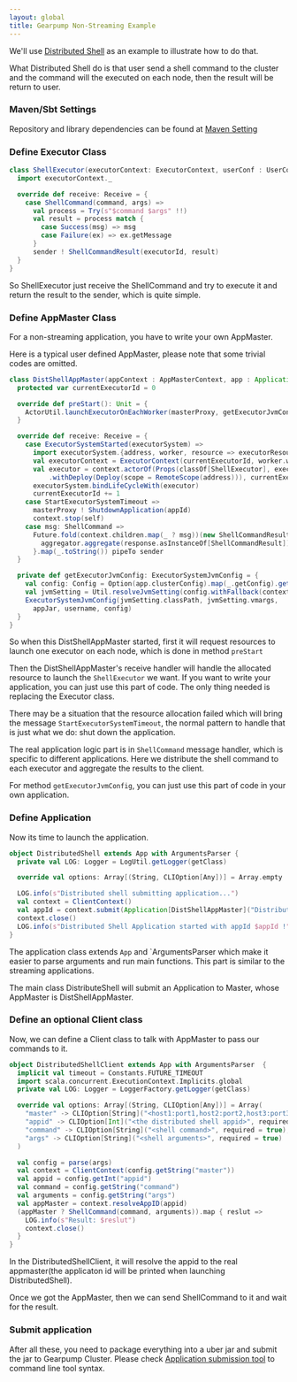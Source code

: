 ```yaml
---
layout: global
title: Gearpump Non-Streaming Example
---
```


We'll use [Distributed Shell](https://github.com/gearpump/gearpump/tree/master/examples/distributedshell/src/main/scala/io/gearpump/examples/distributedshell) as an example to illustrate how to do that.

What Distributed Shell do is that user send a shell command to the cluster and the command will the executed on each node, then the result will be return to user.

### Maven/Sbt Settings

Repository and library dependencies can be found at [Maven Setting](maven-setting.html)


### Define Executor Class

```scala
class ShellExecutor(executorContext: ExecutorContext, userConf : UserConfig) extends Actor{
  import executorContext._

  override def receive: Receive = {
    case ShellCommand(command, args) =>
      val process = Try(s"$command $args" !!)
      val result = process match {
        case Success(msg) => msg
        case Failure(ex) => ex.getMessage
      }
      sender ! ShellCommandResult(executorId, result)
  }
}
```

So ShellExecutor just receive the ShellCommand and try to execute it and return the result to the sender, which is quite simple.

### Define AppMaster Class
For a non-streaming application, you have to write your own AppMaster.

Here is a typical user defined AppMaster, please note that some trivial codes are omitted.

```scala
class DistShellAppMaster(appContext : AppMasterContext, app : Application) extends ApplicationMaster {
  protected var currentExecutorId = 0

  override def preStart(): Unit = {
    ActorUtil.launchExecutorOnEachWorker(masterProxy, getExecutorJvmConfig, self)
  }

  override def receive: Receive = {
    case ExecutorSystemStarted(executorSystem) =>
      import executorSystem.{address, worker, resource => executorResource}
      val executorContext = ExecutorContext(currentExecutorId, worker.workerId, appId, self, executorResource)
      val executor = context.actorOf(Props(classOf[ShellExecutor], executorContext, app.userConfig)
          .withDeploy(Deploy(scope = RemoteScope(address))), currentExecutorId.toString)
      executorSystem.bindLifeCycleWith(executor)
      currentExecutorId += 1
    case StartExecutorSystemTimeout =>
      masterProxy ! ShutdownApplication(appId)
      context.stop(self)
    case msg: ShellCommand =>
      Future.fold(context.children.map(_ ? msg))(new ShellCommandResultAggregator) { (aggregator, response) =>
        aggregator.aggregate(response.asInstanceOf[ShellCommandResult])
      }.map(_.toString()) pipeTo sender
  }

  private def getExecutorJvmConfig: ExecutorSystemJvmConfig = {
    val config: Config = Option(app.clusterConfig).map(_.getConfig).getOrElse(ConfigFactory.empty())
    val jvmSetting = Util.resolveJvmSetting(config.withFallback(context.system.settings.config)).executor
    ExecutorSystemJvmConfig(jvmSetting.classPath, jvmSetting.vmargs,
      appJar, username, config)
  }
}
```

So when this DistShellAppMaster started, first it will request resources to launch one executor on each node, which is done in method `preStart`

Then the DistShellAppMaster's receive handler will handle the allocated resource to launch the `ShellExecutor` we want. If you want to write your application, you can just use this part of code. The only thing needed is replacing the Executor class.

There may be a situation that the resource allocation failed which will bring the message `StartExecutorSystemTimeout`, the normal pattern to handle that is just what we do: shut down the application.

The real application logic part is in `ShellCommand` message handler, which is specific to different applications. Here we distribute the shell command to each executor and aggregate the results to the client.

For method `getExecutorJvmConfig`, you can just use this part of code in your own application.

### Define Application
Now its time to launch the application.

```scala
object DistributedShell extends App with ArgumentsParser {
  private val LOG: Logger = LogUtil.getLogger(getClass)

  override val options: Array[(String, CLIOption[Any])] = Array.empty

  LOG.info(s"Distributed shell submitting application...")
  val context = ClientContext()
  val appId = context.submit(Application[DistShellAppMaster]("DistributedShell", UserConfig.empty))
  context.close()
  LOG.info(s"Distributed Shell Application started with appId $appId !")
}
```

The application class extends `App` and `ArgumentsParser which make it easier to parse arguments and run main functions. This part is similar to the streaming applications.

The main class DistributeShell will submit an Application to Master, whose AppMaster is DistShellAppMaster.

### Define an optional Client class

Now, we can define a Client class to talk with AppMaster to pass our commands to it.

```scala
object DistributedShellClient extends App with ArgumentsParser  {
  implicit val timeout = Constants.FUTURE_TIMEOUT
  import scala.concurrent.ExecutionContext.Implicits.global
  private val LOG: Logger = LoggerFactory.getLogger(getClass)

  override val options: Array[(String, CLIOption[Any])] = Array(
    "master" -> CLIOption[String]("<host1:port1,host2:port2,host3:port3>", required = true),
    "appid" -> CLIOption[Int]("<the distributed shell appid>", required = true),
    "command" -> CLIOption[String]("<shell command>", required = true),
    "args" -> CLIOption[String]("<shell arguments>", required = true)
  )

  val config = parse(args)
  val context = ClientContext(config.getString("master"))
  val appid = config.getInt("appid")
  val command = config.getString("command")
  val arguments = config.getString("args")
  val appMaster = context.resolveAppID(appid)
  (appMaster ? ShellCommand(command, arguments)).map { reslut =>
    LOG.info(s"Result: $reslut")
    context.close()
  }
}
```

In the DistributedShellClient, it will resolve the appid to the real appmaster(the applicaton id will be printed when launching DistributedShell).

Once we got the AppMaster, then we can send ShellCommand to it and wait for the result.

### Submit application

After all these, you need to package everything into a uber jar and submit the jar to Gearpump Cluster. Please check [Application submission tool](commandline.html) to command line tool syntax.
